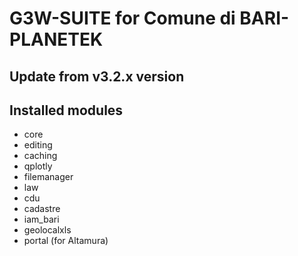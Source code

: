 # G3W-SUITE for Comune di BARI- PLANETEK
## Update from v3.2.x version

## Installed modules
* core
* editing
* caching
* qplotly
* filemanager
* law
* cdu
* cadastre
* iam_bari
* geolocalxls
* portal (for Altamura)
